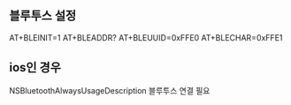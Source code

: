 ## 블루투스 설정

AT+BLEINIT=1
AT+BLEADDR?
AT+BLEUUID=0xFFE0
AT+BLECHAR=0xFFE1

## ios인 경우

<key>NSBluetoothAlwaysUsageDescription</key>
<string>블루투스 연결 필요</string>
